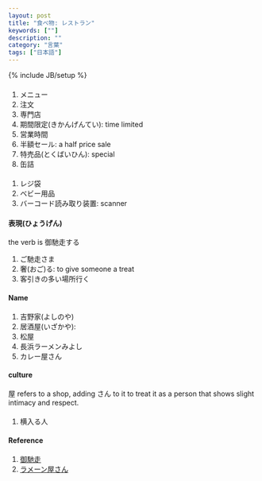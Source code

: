 ```yaml
---
layout: post
title: "食べ物: レストラン"
keywords: [""]
description: ""
category: "言葉"
tags: ["日本語"]
---
```

{% include JB/setup %}


####
1. メニュー
2. 注文
3. 専門店
5. 期間限定(きかんげんてい): time limited
6. 営業時間
7. 半額セール: a half price sale
8. 特売品(とくばいひん): special
9. 缶詰

####
1. レジ袋
2. ベビー用品
3. バーコード読み取り装置: scanner


#### 表現(ひょうげん)
the verb is 御馳走する
1. ご馳走さま
2. 奢(おご)る: to give someone a treat
3. 客引きの多い場所行く

#### Name
1. 吉野家(よしのや)
2. 居酒屋(いざかや): 
3. 松屋
4. 長浜ラーメンみよし
5. カレー屋さん


#### culture
屋 refers to a shop, adding さん to it to treat it as a person that shows
slight intimacy and respect.

####
1. 横入る人


#### Reference
1. [御馳走](http://maggiesensei.com/2009/08/31/itadakimasu-gochisou-sama/)
2. [ラメーン屋さん](https://japanese.stackexchange.com/questions/16049/is-%E3%81%8A%E5%AF%BF%E5%8F%B8%E5%B1%8B%E3%81%95%E3%82%93-personification)
